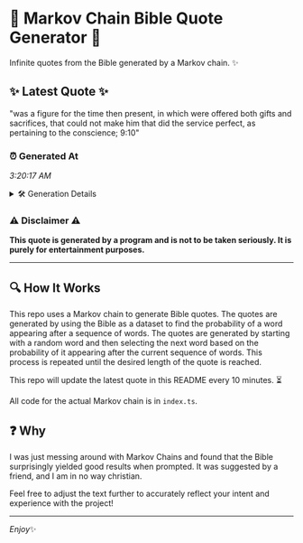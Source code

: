 # 📖 Markov Chain Bible Quote Generator 📖

Infinite quotes from the Bible generated by a Markov chain. ✨

## ✨ Latest Quote ✨
"was a figure for the time then present, in which were offered both gifts and sacrifices, that could not make him that did the service perfect, as pertaining to the conscience; 9:10"

### ⏰ Generated At
*3:20:17 AM*

<details>
    <summary>🛠️ Generation Details</summary>
    <p>
        <strong>🌱 Seed:</strong> was<br>
        <strong>🔄 Iterations:</strong> 31<br>
        <strong>📜 Context History:</strong><br>[ was ]: a<br>[ was, a ]: figure<br>[ was, a, figure ]: for<br>[ was, a, figure, for ]: the<br>[ was, a, figure, for, the ]: time<br>[ was, a, figure, for, the, time ]: then<br>[ a, figure, for, the, time, then ]: present,<br>[ figure, for, the, time, then, present, ]: in<br>[ for, the, time, then, present,, in ]: which<br>[ the, time, then, present,, in, which ]: were<br>[ time, then, present,, in, which, were ]: offered<br>[ then, present,, in, which, were, offered ]: both<br>[ present,, in, which, were, offered, both ]: gifts<br>[ in, which, were, offered, both, gifts ]: and<br>[ which, were, offered, both, gifts, and ]: sacrifices,<br>[ were, offered, both, gifts, and, sacrifices, ]: that<br>[ offered, both, gifts, and, sacrifices,, that ]: could<br>[ both, gifts, and, sacrifices,, that, could ]: not<br>[ gifts, and, sacrifices,, that, could, not ]: make<br>[ and, sacrifices,, that, could, not, make ]: him<br>[ sacrifices,, that, could, not, make, him ]: that<br>[ that, could, not, make, him, that ]: did<br>[ could, not, make, him, that, did ]: the<br>[ not, make, him, that, did, the ]: service<br>[ make, him, that, did, the, service ]: perfect,<br>[ him, that, did, the, service, perfect, ]: as<br>[ that, did, the, service, perfect,, as ]: pertaining<br>[ did, the, service, perfect,, as, pertaining ]: to<br>[ the, service, perfect,, as, pertaining, to ]: the<br>[ service, perfect,, as, pertaining, to, the ]: conscience;<br>[ perfect,, as, pertaining, to, the, conscience; ]: 9:10<br>
    </p>
</details>

### ⚠️ Disclaimer ⚠️
**This quote is generated by a program and is not to be taken seriously. It is purely for entertainment purposes.**

---

## 🔍 How It Works

This repo uses a Markov chain to generate Bible quotes. The quotes are generated by using the Bible as a dataset to find the probability of a word appearing after a sequence of words. The quotes are generated by starting with a random word and then selecting the next word based on the probability of it appearing after the current sequence of words. This process is repeated until the desired length of the quote is reached.

This repo will update the latest quote in this README every 10 minutes. ⏳

All code for the actual Markov chain is in `index.ts`.

## ❓ Why

I was just messing around with Markov Chains and found that the Bible surprisingly yielded good results when prompted. 
It was suggested by a friend, and I am in no way christian.

Feel free to adjust the text further to accurately reflect your intent and experience with the project!

---

*Enjoy*✨
